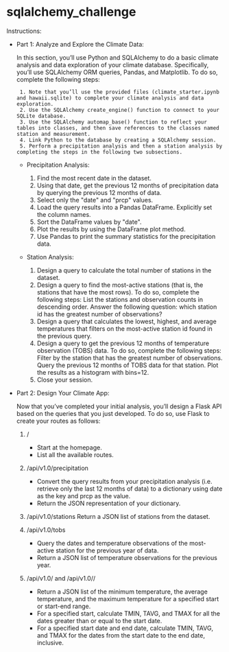 # sqlalchemy_challenge

Instructions:

- Part 1: Analyze and Explore the Climate Data:

    In this section, you’ll use Python and SQLAlchemy to do a basic climate analysis and data exploration of your climate database. Specifically, you’ll use SQLAlchemy ORM queries, Pandas, and Matplotlib. To do so, complete the following steps:

       1. Note that you’ll use the provided files (climate_starter.ipynb and hawaii.sqlite) to complete your climate analysis and data exploration.
       2. Use the SQLAlchemy create_engine() function to connect to your SQLite database.
       3. Use the SQLAlchemy automap_base() function to reflect your tables into classes, and then save references to the classes named station and measurement.
       4. Link Python to the database by creating a SQLAlchemy session.
       5. Perform a precipitation analysis and then a station analysis by completing the steps in the following two subsections.

    - Precipitation Analysis:
       1. Find the most recent date in the dataset.
       2. Using that date, get the previous 12 months of precipitation data by querying the previous 12 months of data.
       3. Select only the "date" and "prcp" values.
       4. Load the query results into a Pandas DataFrame. Explicitly set the column names.
       5. Sort the DataFrame values by "date".
       6. Plot the results by using the DataFrame plot method.
       7. Use Pandas to print the summary statistics for the precipitation data.

    - Station Analysis:
        1. Design a query to calculate the total number of stations in the dataset.
        2. Design a query to find the most-active stations (that is, the stations that have the 
        most rows). To do so, complete the following steps:
            List the stations and observation counts in descending order.
            Answer the following question: which station id has the greatest number of observations?    
        3. Design a query that calculates the lowest, highest, and average temperatures that filters on
        the most-active station id found in the previous query.    
        4. Design a query to get the previous 12 months of temperature observation (TOBS) data. To do so, complete the following steps:
            Filter by the station that has the greatest number of observations.            Query the previous 12 months of TOBS data for that station.
            Plot the results as a histogram with bins=12.
        5. Close your session.   


- Part 2: Design Your Climate App:

    Now that you’ve completed your initial analysis, you’ll design a Flask API based on the queries that you just developed. To do so, use Flask to create your routes as follows:

    1. /
        * Start at the homepage.
        * List all the available routes.

    2. /api/v1.0/precipitation
        * Convert the query results from your precipitation analysis (i.e. retrieve only the last 12 months of data) to a dictionary using date as the key and prcp as the value.
        * Return the JSON representation of your dictionary.

    3. /api/v1.0/stations
            Return a JSON list of stations from the dataset.

    4. /api/v1.0/tobs
        * Query the dates and temperature observations of the most-active station for the previous year of data.
        * Return a JSON list of temperature observations for the previous year.

    5. /api/v1.0/<start> and /api/v1.0/<start>/<end>

        * Return a JSON list of the minimum temperature, the average temperature, and the maximum temperature for a specified start or start-end range.
        * For a specified start, calculate TMIN, TAVG, and TMAX for all the dates greater than or equal to the start date.
        * For a specified start date and end date, calculate TMIN, TAVG, and TMAX for the dates from the start date to the end date, inclusive.

